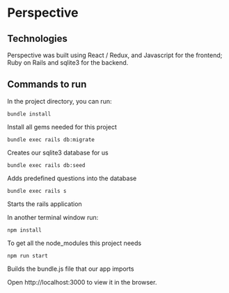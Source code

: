# Perspective

## Technologies

Perspective was built using React / Redux, and Javascript for the frontend; Ruby on Rails and sqlite3 for the backend.

## Commands to run

In the project directory, you can run:

`bundle install`

Install all gems needed for this project

`bundle exec rails db:migrate`

Creates our sqlite3 database for us

`bundle exec rails db:seed`

Adds predefined questions into the database

`bundle exec rails s`

Starts the rails application

In another terminal window run:

`npm install`

To get all the node_modules this project needs

`npm run start` 

Builds the bundle.js file that our app imports

Open http://localhost:3000 to view it in the browser.

